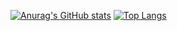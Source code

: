 [![Anurag's GitHub stats](https://github-readme-stats.vercel.app/api?username=Samsuffy0100110)](https://github.com/anuraghazra/github-readme-stats)
[![Top Langs](https://github-readme-stats.vercel.app/api/top-langs/?username=Samsuffy0100110&layout=compact)](https://github.com/anuraghazra/github-readme-stats)
